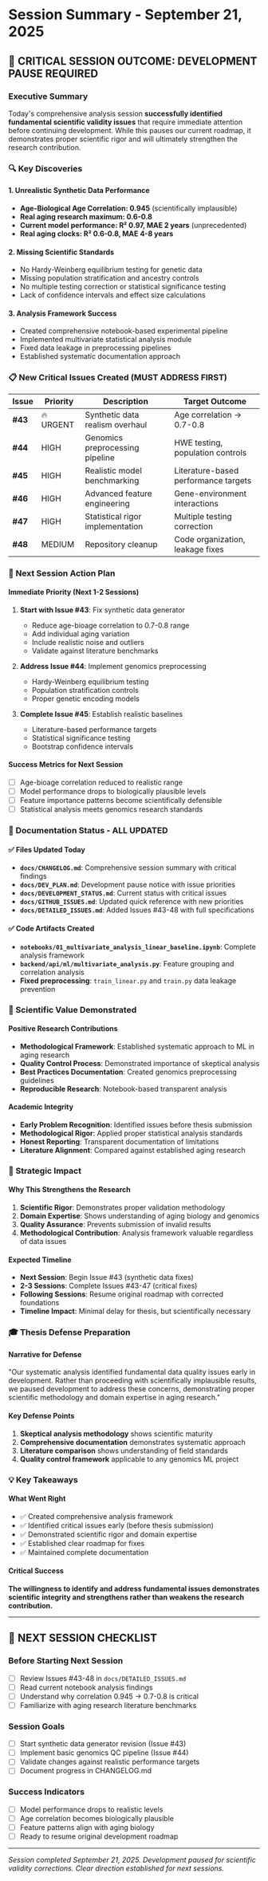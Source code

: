 # Session Summary - September 21, 2025

## 🚨 CRITICAL SESSION OUTCOME: DEVELOPMENT PAUSE REQUIRED

### **Executive Summary**

Today's comprehensive analysis session **successfully identified fundamental scientific validity issues** that require immediate attention before continuing development. While this pauses our current roadmap, it demonstrates proper scientific rigor and will ultimately strengthen the research contribution.

### **🔍 Key Discoveries**

#### **1. Unrealistic Synthetic Data Performance**
- **Age-Biological Age Correlation: 0.945** (scientifically implausible)
- **Real aging research maximum: 0.6-0.8**
- **Current model performance: R² 0.97, MAE 2 years** (unprecedented)
- **Real aging clocks: R² 0.6-0.8, MAE 4-8 years**

#### **2. Missing Scientific Standards**
- No Hardy-Weinberg equilibrium testing for genetic data
- Missing population stratification and ancestry controls
- No multiple testing correction or statistical significance testing
- Lack of confidence intervals and effect size calculations

#### **3. Analysis Framework Success**
- Created comprehensive notebook-based experimental pipeline
- Implemented multivariate statistical analysis module
- Fixed data leakage in preprocessing pipelines
- Established systematic documentation approach

### **📋 New Critical Issues Created (MUST ADDRESS FIRST)**

| Issue | Priority | Description | Target Outcome |
|-------|----------|-------------|----------------|
| **#43** | 🔥 URGENT | Synthetic data realism overhaul | Age correlation → 0.7-0.8 |
| **#44** | HIGH | Genomics preprocessing pipeline | HWE testing, population controls |
| **#45** | HIGH | Realistic model benchmarking | Literature-based performance targets |
| **#46** | HIGH | Advanced feature engineering | Gene-environment interactions |
| **#47** | HIGH | Statistical rigor implementation | Multiple testing correction |
| **#48** | MEDIUM | Repository cleanup | Code organization, leakage fixes |

### **🎯 Next Session Action Plan**

#### **Immediate Priority (Next 1-2 Sessions)**
1. **Start with Issue #43**: Fix synthetic data generator
   - Reduce age-bioage correlation to 0.7-0.8 range
   - Add individual aging variation
   - Include realistic noise and outliers
   - Validate against literature benchmarks

2. **Address Issue #44**: Implement genomics preprocessing
   - Hardy-Weinberg equilibrium testing
   - Population stratification controls
   - Proper genetic encoding models

3. **Complete Issue #45**: Establish realistic baselines
   - Literature-based performance targets
   - Statistical significance testing
   - Bootstrap confidence intervals

#### **Success Metrics for Next Session**
- [ ] Age-bioage correlation reduced to realistic range
- [ ] Model performance drops to biologically plausible levels
- [ ] Feature importance patterns become scientifically defensible
- [ ] Statistical analysis meets genomics research standards

### **📁 Documentation Status - ALL UPDATED**

#### **✅ Files Updated Today**
- **`docs/CHANGELOG.md`**: Comprehensive session summary with critical findings
- **`docs/DEV_PLAN.md`**: Development pause notice with issue priorities
- **`docs/DEVELOPMENT_STATUS.md`**: Current status with critical issues
- **`docs/GITHUB_ISSUES.md`**: Updated quick reference with new priorities
- **`docs/DETAILED_ISSUES.md`**: Added Issues #43-48 with full specifications

#### **✅ Code Artifacts Created**
- **`notebooks/01_multivariate_analysis_linear_baseline.ipynb`**: Complete analysis framework
- **`backend/api/ml/multivariate_analysis.py`**: Feature grouping and correlation analysis
- **Fixed preprocessing**: `train_linear.py` and `train.py` data leakage prevention

### **🔬 Scientific Value Demonstrated**

#### **Positive Research Contributions**
- **Methodological Framework**: Established systematic approach to ML in aging research
- **Quality Control Process**: Demonstrated importance of skeptical analysis
- **Best Practices Documentation**: Created genomics preprocessing guidelines
- **Reproducible Research**: Notebook-based transparent analysis

#### **Academic Integrity**
- **Early Problem Recognition**: Identified issues before thesis submission
- **Methodological Rigor**: Applied proper statistical analysis standards
- **Honest Reporting**: Transparent documentation of limitations
- **Literature Alignment**: Compared against established aging research

### **🚀 Strategic Impact**

#### **Why This Strengthens the Research**
1. **Scientific Rigor**: Demonstrates proper validation methodology
2. **Domain Expertise**: Shows understanding of aging biology and genomics
3. **Quality Assurance**: Prevents submission of invalid results
4. **Methodological Contribution**: Analysis framework valuable regardless of data issues

#### **Expected Timeline**
- **Next Session**: Begin Issue #43 (synthetic data fixes)
- **2-3 Sessions**: Complete Issues #43-47 (critical fixes)
- **Following Sessions**: Resume original roadmap with corrected foundations
- **Timeline Impact**: Minimal delay for thesis, but scientifically necessary

### **🎓 Thesis Defense Preparation**

#### **Narrative for Defense**
"Our systematic analysis identified fundamental data quality issues early in development. Rather than proceeding with scientifically implausible results, we paused development to address these concerns, demonstrating proper scientific methodology and domain expertise in aging research."

#### **Key Defense Points**
1. **Skeptical analysis methodology** shows scientific maturity
2. **Comprehensive documentation** demonstrates systematic approach
3. **Literature comparison** shows understanding of field standards
4. **Quality control framework** applicable to any genomics ML project

### **💡 Key Takeaways**

#### **What Went Right**
- ✅ Created comprehensive analysis framework
- ✅ Identified critical issues early (before thesis submission)
- ✅ Demonstrated scientific rigor and domain expertise
- ✅ Established clear roadmap for fixes
- ✅ Maintained complete documentation

#### **Critical Success**
**The willingness to identify and address fundamental issues demonstrates scientific integrity and strengthens rather than weakens the research contribution.**

---

## 📌 NEXT SESSION CHECKLIST

### **Before Starting Next Session**
- [ ] Review Issues #43-48 in `docs/DETAILED_ISSUES.md`
- [ ] Read current notebook analysis findings
- [ ] Understand why correlation 0.945 → 0.7-0.8 is critical
- [ ] Familiarize with aging research literature benchmarks

### **Session Goals**
- [ ] Start synthetic data generator revision (Issue #43)
- [ ] Implement basic genomics QC pipeline (Issue #44)
- [ ] Validate changes against realistic performance targets
- [ ] Document progress in CHANGELOG.md

### **Success Indicators**
- [ ] Model performance drops to realistic levels
- [ ] Age correlation becomes biologically plausible
- [ ] Feature patterns align with aging biology
- [ ] Ready to resume original development roadmap

---

*Session completed September 21, 2025. Development paused for scientific validity corrections. Clear direction established for next sessions.*